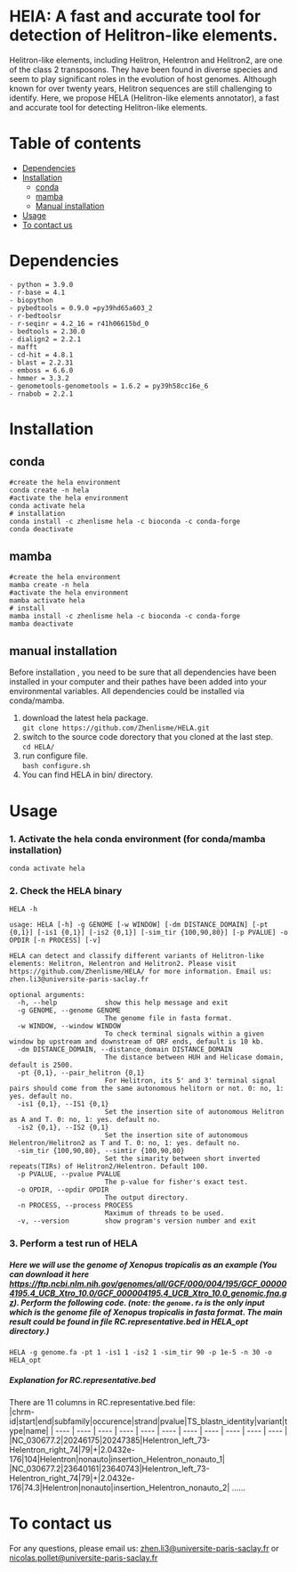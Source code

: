 # HElA: A fast and accurate tool for detection of Helitron-like elements.
Helitron-like elements, including Helitron, Helentron and Helitron2, are one of the class 2 transposons. They have been found in diverse species and seem to play significant roles in the evolution of host genomes. Although known for over twenty years, Helitron sequences are still challenging to identify. Here, we propose HELA (Helitron-like elements annotator), a fast and accurate tool for detecting Helitron-like elements.

# Table of contents
- [Dependencies](#dependencies)
- [Installation](#installation)
  * [conda](#conda)
  * [mamba](#mamba)
  * [Manual installation](#manual-installation)
- [Usage](#usage)
- [To contact us](#to-contact-us)

# Dependencies
```
- python = 3.9.0
- r-base = 4.1
- biopython
- pybedtools = 0.9.0 =py39hd65a603_2
- r-bedtoolsr
- r-seqinr = 4.2_16 = r41h06615bd_0
- bedtools = 2.30.0
- dialign2 = 2.2.1
- mafft
- cd-hit = 4.8.1
- blast = 2.2.31
- emboss = 6.6.0
- hmmer = 3.3.2
- genometools-genometools = 1.6.2 = py39h58cc16e_6
- rnabob = 2.2.1
```
# Installation
## conda
```
#create the hela environment
conda create -n hela
#activate the hela environment
conda activate hela
# installation 
conda install -c zhenlisme hela -c bioconda -c conda-forge
conda deactivate
```
## mamba
```
#create the hela environment
mamba create -n hela
#activate the hela environment
mamba activate hela
# install 
mamba install -c zhenlisme hela -c bioconda -c conda-forge
mamba deactivate
```
## manual installation
Before installation , you need to be sure that all dependencies have been installed in your computer and their pathes have been added into your environmental variables. All dependencies could be installed via conda/mamba.  
1. download the latest hela package.  
`git clone https://github.com/Zhenlisme/HELA.git`
2. switch to the source code dorectory that you cloned at the last step.  
   `cd HELA/`  
3. run configure file.  
   `bash configure.sh`
4. You can find HELA in bin/ directory.
# Usage
### 1. Activate the hela conda environment (for conda/mamba installation)  
`conda activate hela`  
### 2. Check the HELA binary  
`HELA -h`
```
usage: HELA [-h] -g GENOME [-w WINDOW] [-dm DISTANCE_DOMAIN] [-pt {0,1}] [-is1 {0,1}] [-is2 {0,1}] [-sim_tir {100,90,80}] [-p PVALUE] -o OPDIR [-n PROCESS] [-v]

HELA can detect and classify different variants of Helitron-like elements: Helitron, Helentron and Helitron2. Please visit https://github.com/Zhenlisme/HELA/ for more information. Email us:
zhen.li3@universite-paris-saclay.fr

optional arguments:
  -h, --help            show this help message and exit
  -g GENOME, --genome GENOME
                        The genome file in fasta format.
  -w WINDOW, --window WINDOW
                        To check terminal signals within a given window bp upstream and downstream of ORF ends, default is 10 kb.
  -dm DISTANCE_DOMAIN, --distance_domain DISTANCE_DOMAIN
                        The distance between HUH and Helicase domain, default is 2500.
  -pt {0,1}, --pair_helitron {0,1}
                        For Helitron, its 5' and 3' terminal signal pairs should come from the same autonomous helitorn or not. 0: no, 1: yes. default no.
  -is1 {0,1}, --IS1 {0,1}
                        Set the insertion site of autonomous Helitron as A and T. 0: no, 1: yes. default no.
  -is2 {0,1}, --IS2 {0,1}
                        Set the insertion site of autonomous Helentron/Helitron2 as T and T. 0: no, 1: yes. default no.
  -sim_tir {100,90,80}, --simtir {100,90,80}
                        Set the simarity between short inverted repeats(TIRs) of Helitron2/Helentron. Default 100.
  -p PVALUE, --pvalue PVALUE
                        The p-value for fisher's exact test.
  -o OPDIR, --opdir OPDIR
                        The output directory.
  -n PROCESS, --process PROCESS
                        Maximum of threads to be used.
  -v, --version         show program's version number and exit
```
### 3. Perform a test run of HELA  
##### Here we will use the genome of Xenopus tropicalis as an example (You can download it here https://ftp.ncbi.nlm.nih.gov/genomes/all/GCF/000/004/195/GCF_000004195.4_UCB_Xtro_10.0/GCF_000004195.4_UCB_Xtro_10.0_genomic.fna.gz). Perform the following code. (note: the `genome.fa` is the only input which is the genome file of Xenopus tropicalis in fasta format. The main result could be found in file **RC.representative.bed** in **HELA_opt** directory.)   
`HELA -g genome.fa -pt 1 -is1 1 -is2 1 -sim_tir 90 -p 1e-5 -n 30 -o HELA_opt`  
##### Explanation for RC.representative.bed
There are 11 columns in RC.representative.bed file:  
|chrm-id|start|end|subfamily|occurence|strand|pvalue|TS_blastn_identity|variant|type|name|
| ---- | ---- | ---- | ---- | ---- | ---- | ---- | ---- | ---- | ---- | ---- |
|NC_030677.2|20246175|20247385|Helentron_left_73-Helentron_right_74|79|+|2.0432e-176|104|Helentron|nonauto|insertion_Helentron_nonauto_1|
|NC_030677.2|23640161|23640743|Helentron_left_73-Helentron_right_74|79|+|2.0432e-176|74.3|Helentron|nonauto|insertion_Helentron_nonauto_2|
......
# To contact us
For any questions, please email us: zhen.li3@universite-paris-saclay.fr or nicolas.pollet@universite-paris-saclay.fr
